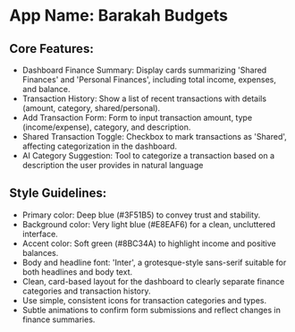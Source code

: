 # **App Name**: Barakah Budgets

## Core Features:

- Dashboard Finance Summary: Display cards summarizing 'Shared Finances' and 'Personal Finances', including total income, expenses, and balance.
- Transaction History: Show a list of recent transactions with details (amount, category, shared/personal).
- Add Transaction Form: Form to input transaction amount, type (income/expense), category, and description.
- Shared Transaction Toggle: Checkbox to mark transactions as 'Shared', affecting categorization in the dashboard.
- AI Category Suggestion: Tool to categorize a transaction based on a description the user provides in natural language

## Style Guidelines:

- Primary color: Deep blue (#3F51B5) to convey trust and stability.
- Background color: Very light blue (#E8EAF6) for a clean, uncluttered interface.
- Accent color: Soft green (#8BC34A) to highlight income and positive balances.
- Body and headline font: 'Inter', a grotesque-style sans-serif suitable for both headlines and body text.
- Clean, card-based layout for the dashboard to clearly separate finance categories and transaction history.
- Use simple, consistent icons for transaction categories and types.
- Subtle animations to confirm form submissions and reflect changes in finance summaries.